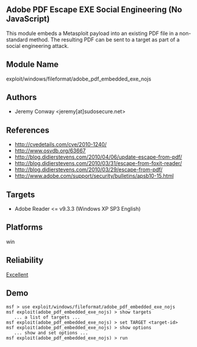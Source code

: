 ## Adobe PDF Escape EXE Social Engineering (No JavaScript)

This module embeds a Metasploit payload into an existing PDF 
file in a non-standard method. The resulting PDF can be sent 
to a target as part of a social engineering attack.


## Module Name
exploit/windows/fileformat/adobe_pdf_embedded_exe_nojs

## Authors
* Jeremy Conway <jeremy[at]sudosecure.net>


## References
* http://cvedetails.com/cve/2010-1240/
* http://www.osvdb.org/63667
* http://blog.didierstevens.com/2010/04/06/update-escape-from-pdf/
* http://blog.didierstevens.com/2010/03/31/escape-from-foxit-reader/
* http://blog.didierstevens.com/2010/03/29/escape-from-pdf/
* http://www.adobe.com/support/security/bulletins/apsb10-15.html



## Targets
* Adobe Reader <= v9.3.3 (Windows XP SP3 English)


## Platforms
win

## Reliability
[Excellent](https://github.com/rapid7/metasploit-framework/wiki/Exploit-Ranking)

## Demo

```
msf > use exploit/windows/fileformat/adobe_pdf_embedded_exe_nojs
msf exploit(adobe_pdf_embedded_exe_nojs) > show targets
   ... a list of targets ...
msf exploit(adobe_pdf_embedded_exe_nojs) > set TARGET <target-id>
msf exploit(adobe_pdf_embedded_exe_nojs) > show options
   ... show and set options ...
msf exploit(adobe_pdf_embedded_exe_nojs) > run
```
    
    